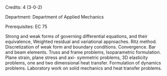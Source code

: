 Credits: 4 (3-0-2)

Department: Department of Applied Mechanics

Prerequisites: EC 75

Strong and weak forms of governing differential equations, and their equivalence, Weighted residual and variational approaches. Ritz method. Discretization of weak form and boundary conditions. Convergence. Bar and beam elements. Truss and frame problems, Isoparametric formulation. Plane strain, plane stress and axi- symmetric problems, 3D elasticity problems, one and two dimensional heat transfer. Formulation of dynamics problems. Laboratory work on solid mechanics and heat transfer problems.